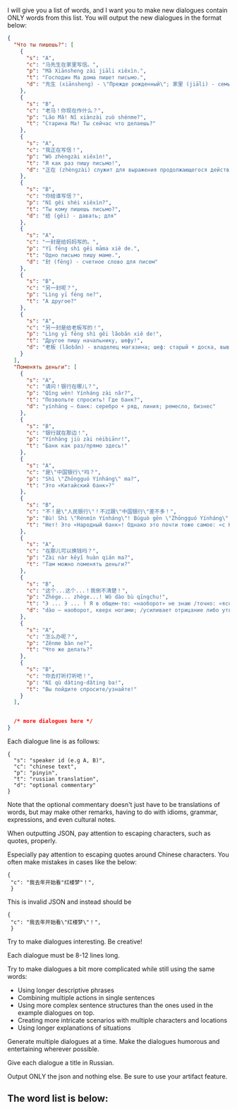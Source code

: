 I will give you a list of words, and I want you to make new dialogues contain ONLY  words from this list. You will output the new dialogues in the format below:

```json
{
  "Что ты пишешь?": [
    {
      "s": "A",
      "c": "马先生在家里写信。",
      "p": "Mǎ Xiānsheng zài jiāli xiěxìn.",
      "t": "Господин Ма дома пишет письмо.",
      "d": "先生 (xiānsheng) - \"Прежде рожденный\"; 家里 (jiāli) - семья + внутри"
    },
    {
      "s": "B",
      "c": "老马！你现在作什么？",
      "p": "Lǎo Mǎ! Nǐ xiànzài zuò shénme?",
      "t": "Старина Ма! Ты сейчас что делаешь?"
    },
    {
      "s": "A",
      "c": "我正在写信！",
      "p": "Wǒ zhèngzài xiěxìn!",
      "t": "Я как раз пишу письмо!",
      "d": "正在 (zhèngzài) служит для выражения продолжающегося действия"
    },
    {
      "s": "B",
      "c": "你给谁写信？",
      "p": "Nǐ gěi shéi xiěxìn?",
      "t": "Ты кому пишешь письмо?",
      "d": "给 (gěi) - давать; для"
    },
    {
      "s": "A",
      "c": "一封是给妈妈写的。",
      "p": "Yī fēng shì gěi māma xiě de.",
      "t": "Одно письмо пишу маме.",
      "d": "封 (fēng) - счетное слово для писем"
    },
    {
      "s": "B",
      "c": "另一封呢？",
      "p": "Lìng yī fēng ne?",
      "t": "А другое?"
    },
    {
      "s": "A",
      "c": "另一封是给老板写的！",
      "p": "Lìng yī fēng shì gěi lǎobǎn xiě de!",
      "t": "Другое пишу начальнику, шефу!",
      "d": "老板 (lǎobǎn) - владелец магазина; шеф: старый + доска, вывеска"
    }
  ],
  "Поменять деньги": [
    {
      "s": "A",
      "c": "请问！银行在哪儿？",
      "p": "Qǐng wèn! Yínháng zài nǎr?",
      "t": "Позвольте спросить! Где банк?",
      "d": "yínháng – банк: серебро + ряд, линия; ремесло, бизнес"
    },
    {
      "s": "B",
      "c": "银行就在那边！",
      "p": "Yínháng jiù zài nèibiānr!",
      "t": "Банк как раз/прямо здесь!"
    },
    {
      "s": "A",
      "c": "是\"中国银行\"吗？",
      "p": "Shì \"Zhōngguó Yínháng\" ma?",
      "t": "Это «Китайский банк»?"
    },
    {
      "s": "B",
      "c": "不！是\"人民银行\"！不过跟\"中国银行\"差不多！",
      "p": "Bù! Shì \"Rénmín Yínháng\"! Búguò gēn \"Zhōngguó Yínháng\" chàbuduō!",
      "t": "Нет! Это «Народный банк»! Однако это почти тоже самое: «с Китайским банком разница невелика»!"
    },
    {
      "s": "A",
      "c": "在那儿可以换钱吗？",
      "p": "Zài nàr kěyǐ huàn qián ma?",
      "t": "Там можно поменять деньги?"
    },
    {
      "s": "B",
      "c": "这个...这个...！我倒不清楚！",
      "p": "Zhège... zhège...! Wǒ dào bù qīngchu!",
      "t": "Э ... Э ... ! Я в общем-то: «наоборот» не знаю /точно: «ясно»/!",
      "d": "dào – наоборот, кверх ногами; /усиливает отрицание либо утверждение того, что противно ожиданию/"
    },
    {
      "s": "A",
      "c": "怎么办呢？",
      "p": "Zěnme bàn ne?",
      "t": "Что же делать?"
    },
    {
      "s": "B",
      "c": "你去打听打听吧！",
      "p": "Nǐ qù dǎting-dǎting ba!",
      "t": "Вы пойдите спросите/узнайте!"
    }
  ],


  /* more dialogues here */
}
```
    
Each dialogue line is as follows:
```
{
  "s": "speaker id (e.g A, B)",
  "c": "chinese text", 
  "p": "pinyin",
  "t": "russian translation",
  "d": "optional commentary"
}
```

Note that the optional commentary doesn't just have to be translations of words, but may make other remarks, having to do with idioms, grammar, expressions, and even cultural notes.

When outputting JSON, pay attention to escaping characters, such as quotes, properly.

Especially pay attention to escaping quotes around Chinese characters. You often make mistakes in cases like the below:
```
{
 "c": "我去年开始看"红楼梦"！",
 }
```
This is invalid JSON and instead should be
```
{
 "c": "我去年开始看\"红楼梦\"！",
 }
```

Try to make dialogues interesting. Be creative!

Each dialogue must be 8-12 lines long.

Try to make dialogues a bit more complicated while still using the same words:
- Using longer descriptive phrases
- Combining multiple actions in single sentences
- Using more complex sentence structures than the ones used in the example dialogues on top.
- Creating more intricate scenarios with multiple characters and locations
- Using longer explanations of situations

Generate multiple dialogues at a time.
Make the dialogues humorous and entertaining wherever possible.

Give each dialogue a title in Russian.

Output ONLY the json and nothing else. Be sure to use your artifact feature.

The word list is below:
-------

